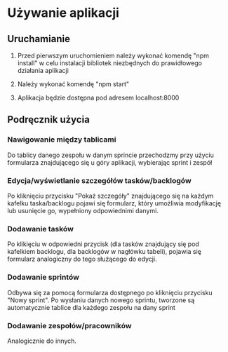 # Używanie aplikacji

## Uruchamianie

1. Przed pierwszym uruchomieniem należy wykonać komendę "npm install" w celu instalacji bibliotek niezbędnych do prawidłowego działania aplikacji

2. Należy wykonać komendę "npm start"

3. Aplikacja będzie dostępna pod adresem localhost:8000

## Podręcznik użycia

### Nawigowanie między tablicami

Do tablicy danego zespołu w danym sprincie przechodzmy przy użyciu formularza znajdującego się u góry aplikacji, wybierając sprint i zespół

### Edycja/wyświetlanie szczegółów tasków/backlogów

Po kliknięciu przycisku "Pokaż szczegóły" znajdującego się na każdym kafelku taska/backlogu pojawi się formularz, który umożliwia modyfikację lub usunięcie go, wypełniony odpowiednimi danymi.

### Dodawanie tasków

Po klikięciu w odpowiedni przycisk (dla tasków znajdujący się pod kafelkiem backlogu, dla backlogów w nagłówku tabeli), pojawia się formularz analogiczny do tego służącego do edycji.

### Dodawanie sprintów

Odbywa się za pomocą formularza dostępnego po kliknięciu przycisku "Nowy sprint". Po wysłaniu danych nowego sprintu, tworzone są automatycznie tablice dla każdego zespołu na dany sprint

### Dodawanie zespołów/pracowników

Analogicznie do innych.